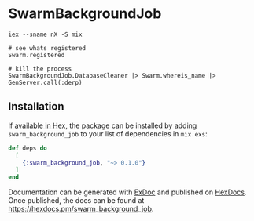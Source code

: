 # SwarmBackgroundJob

```
iex --sname nX -S mix

# see whats registered
Swarm.registered

# kill the process
SwarmBackgroundJob.DatabaseCleaner |> Swarm.whereis_name |> GenServer.call(:derp)
```

## Installation

If [available in Hex](https://hex.pm/docs/publish), the package can be installed
by adding `swarm_background_job` to your list of dependencies in `mix.exs`:

```elixir
def deps do
  [
    {:swarm_background_job, "~> 0.1.0"}
  ]
end
```

Documentation can be generated with [ExDoc](https://github.com/elixir-lang/ex_doc)
and published on [HexDocs](https://hexdocs.pm). Once published, the docs can
be found at <https://hexdocs.pm/swarm_background_job>.

